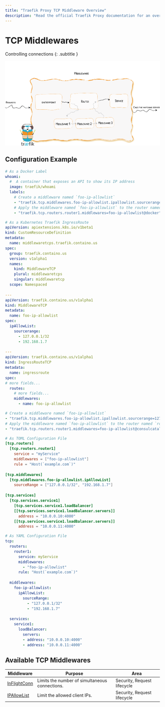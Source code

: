 ```yaml
---
title: "Traefik Proxy TCP Middleware Overview"
description: "Read the official Traefik Proxy documentation for an overview of the available TCP middleware."
---
```


# TCP Middlewares

Controlling connections
{: .subtitle }

![Overview](../../assets/img/middleware/overview.png)

## Configuration Example

```yaml tab="Docker & Swarm"
# As a Docker Label
whoami:
  #  A container that exposes an API to show its IP address
  image: traefik/whoami
  labels:
    # Create a middleware named `foo-ip-allowlist`
    - "traefik.tcp.middlewares.foo-ip-allowlist.ipallowlist.sourcerange=127.0.0.1/32, 192.168.1.7"
    # Apply the middleware named `foo-ip-allowlist` to the router named `router1`
    - "traefik.tcp.routers.router1.middlewares=foo-ip-allowlist@docker"
```

```yaml tab="Kubernetes IngressRoute"
# As a Kubernetes Traefik IngressRoute
apiVersion: apiextensions.k8s.io/v1beta1
kind: CustomResourceDefinition
metadata:
  name: middlewaretcps.traefik.containo.us
spec:
  group: traefik.containo.us
  version: v1alpha1
  names:
    kind: MiddlewareTCP
    plural: middlewaretcps
    singular: middlewaretcp
  scope: Namespaced

---
apiVersion: traefik.containo.us/v1alpha1
kind: MiddlewareTCP
metadata:
  name: foo-ip-allowlist
spec:
  ipAllowList:
    sourcerange:
      - 127.0.0.1/32
      - 192.168.1.7

---
apiVersion: traefik.containo.us/v1alpha1
kind: IngressRouteTCP
metadata:
  name: ingressroute
spec:
# more fields...
  routes:
    # more fields...
    middlewares:
      - name: foo-ip-allowlist
```

```yaml tab="Consul Catalog"
# Create a middleware named `foo-ip-allowlist`
- "traefik.tcp.middlewares.foo-ip-allowlist.ipallowlist.sourcerange=127.0.0.1/32, 192.168.1.7"
# Apply the middleware named `foo-ip-allowlist` to the router named `router1`
- "traefik.tcp.routers.router1.middlewares=foo-ip-allowlist@consulcatalog"
```

```toml tab="File (TOML)"
# As TOML Configuration File
[tcp.routers]
  [tcp.routers.router1]
    service = "myService"
    middlewares = ["foo-ip-allowlist"]
    rule = "Host(`example.com`)"

[tcp.middlewares]
  [tcp.middlewares.foo-ip-allowlist.ipAllowList]
    sourceRange = ["127.0.0.1/32", "192.168.1.7"]

[tcp.services]
  [tcp.services.service1]
    [tcp.services.service1.loadBalancer]
    [[tcp.services.service1.loadBalancer.servers]]
      address = "10.0.0.10:4000"
    [[tcp.services.service1.loadBalancer.servers]]
      address = "10.0.0.11:4000"
```

```yaml tab="File (YAML)"
# As YAML Configuration File
tcp:
  routers:
    router1:
      service: myService
      middlewares:
        - "foo-ip-allowlist"
      rule: "Host(`example.com`)"

  middlewares:
    foo-ip-allowlist:
      ipAllowList:
        sourceRange:
          - "127.0.0.1/32"
          - "192.168.1.7"

  services:
    service1:
      loadBalancer:
        servers:
        - address: "10.0.0.10:4000"
        - address: "10.0.0.11:4000"
```

## Available TCP Middlewares

| Middleware                                | Purpose                                           | Area                        |
|-------------------------------------------|---------------------------------------------------|-----------------------------|
| [InFlightConn](inflightconn.md)           | Limits the number of simultaneous connections.    | Security, Request lifecycle |
| [IPAllowList](ipallowlist.md)             | Limit the allowed client IPs.                     | Security, Request lifecycle |
